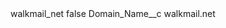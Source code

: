 <?xml version="1.0" encoding="UTF-8"?>
<CustomMetadata xmlns="http://soap.sforce.com/2006/04/metadata" xmlns:xsi="http://www.w3.org/2001/XMLSchema-instance" xmlns:xsd="http://www.w3.org/2001/XMLSchema">
    <label>walkmail_net</label>
    <protected>false</protected>
    <values>
        <field>Domain_Name__c</field>
        <value xsi:type="xsd:string">walkmail.net</value>
    </values>
</CustomMetadata>
